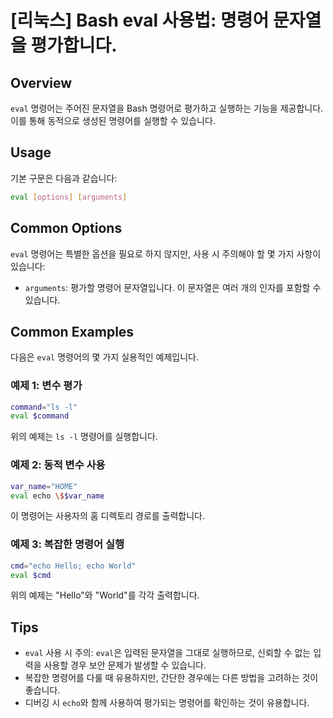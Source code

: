 # [리눅스] Bash eval 사용법: 명령어 문자열을 평가합니다.

## Overview
`eval` 명령어는 주어진 문자열을 Bash 명령어로 평가하고 실행하는 기능을 제공합니다. 이를 통해 동적으로 생성된 명령어를 실행할 수 있습니다.

## Usage
기본 구문은 다음과 같습니다:
```bash
eval [options] [arguments]
```

## Common Options
`eval` 명령어는 특별한 옵션을 필요로 하지 않지만, 사용 시 주의해야 할 몇 가지 사항이 있습니다:
- `arguments`: 평가할 명령어 문자열입니다. 이 문자열은 여러 개의 인자를 포함할 수 있습니다.

## Common Examples
다음은 `eval` 명령어의 몇 가지 실용적인 예제입니다.

### 예제 1: 변수 평가
```bash
command="ls -l"
eval $command
```
위의 예제는 `ls -l` 명령어를 실행합니다.

### 예제 2: 동적 변수 사용
```bash
var_name="HOME"
eval echo \$$var_name
```
이 명령어는 사용자의 홈 디렉토리 경로를 출력합니다.

### 예제 3: 복잡한 명령어 실행
```bash
cmd="echo Hello; echo World"
eval $cmd
```
위의 예제는 "Hello"와 "World"를 각각 출력합니다.

## Tips
- `eval` 사용 시 주의: `eval`은 입력된 문자열을 그대로 실행하므로, 신뢰할 수 없는 입력을 사용할 경우 보안 문제가 발생할 수 있습니다.
- 복잡한 명령어를 다룰 때 유용하지만, 간단한 경우에는 다른 방법을 고려하는 것이 좋습니다.
- 디버깅 시 `echo`와 함께 사용하여 평가되는 명령어를 확인하는 것이 유용합니다.